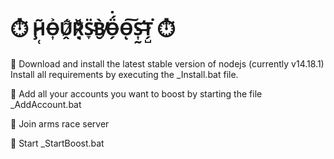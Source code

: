 # ⏱️ Ḩ̷̜͂O̶͎͐Ṷ̸́͌R̸͉̣͒̆S̴̞̈̕B̸̮̀̕Ö̶̗́̇O̵͠ͅS̶̛͎̰T̷̗̺͘ ⏱️

📌 Download and install the latest stable version of nodejs (currently v14.18.1) Install all requirements by executing the _Install.bat file.


📌 Add all your accounts you want to boost by starting the file _AddAccount.bat

📌 Join arms race server

📌 Start _StartBoost.bat
